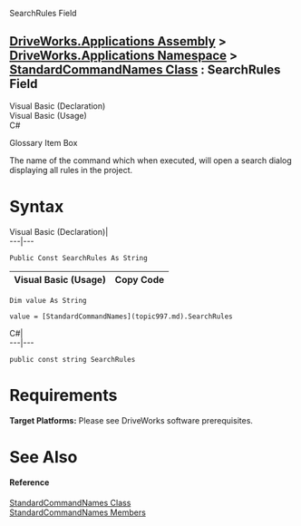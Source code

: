 SearchRules Field   
  
[DriveWorks.Applications Assembly](topic13.md) > [DriveWorks.Applications Namespace](topic16.md) > [StandardCommandNames Class](topic997.md) : SearchRules Field  
---  
  
Visual Basic (Declaration)    
Visual Basic (Usage)    
C# 

Glossary Item Box

The name of the command which when executed, will open a search dialog displaying all rules in the project. 

# Syntax

Visual Basic (Declaration)|   
---|---  
      
    
    Public Const SearchRules As String  
  
Visual Basic (Usage)| Copy Code  
---|---  
      
    
    Dim value As String
     
    value = [StandardCommandNames](topic997.md).SearchRules  
  
C#|   
---|---  
      
    
    public const string SearchRules  
  
# Requirements

**Target Platforms:** Please see DriveWorks software prerequisites.

# See Also

#### Reference

[StandardCommandNames Class](topic997.md)   
[StandardCommandNames Members](topic998.md)


